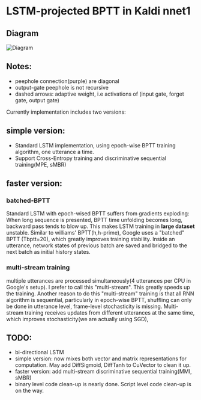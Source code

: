 # LSTM-projected BPTT in Kaldi nnet1
## Diagram
![Diagram](https://raw.githubusercontent.com/dophist/kaldi-lstm/master/misc/LSTM_DIAG_EQUATION.jpg)

## Notes:  
* peephole connection(purple) are diagonal
* output-gate peephole is not recursive
* dashed arrows: adaptive weight, i.e activations of (input gate, forget gate, output gate)

Currently implementation includes two versions:

## simple version:
* Standard LSTM implementation, using epoch-wise BPTT training algorithm, one utterance a time.
* Support Cross-Entropy training and discriminative sequential training(MPE, sMBR)

## faster version:
### batched-BPTT
Standard LSTM with epoch-wised BPTT suffers from gradients exploding:
When long sequence is presented, BPTT time unfolding becomes long, backward pass tends to blow up.
This makes LSTM training in **large dataset** unstable.
Similar to williams' BPTT(h,h-prime), Google uses a "batched" BPTT (Tbptt=20), which greatly improves training stability.
Inside an utterance, network states of previous batch are saved and bridged to the next batch as initial history states.

### multi-stream training
multiple utterances are processed simultaneously(4 utterances per CPU in Google's setup).
I prefer to call this "multi-stream". This greatly speeds up the training.
Another reason to do this "multi-stream" training is that all RNN algorithm is sequential, 
particularly in epoch-wise BPTT, shuffling can only be done in utterance level, frame-level stochasticity is missing.
Multi-stream training receives updates from different utterances at the same time, which improves stochasticity(we are actually using SGD), 

## TODO:  
* bi-directional LSTM  
* simple version: now mixes both vector and matrix representations for computation. May add DiffSigmoid, DiffTanh to CuVector to clean it up.
* faster version: add multi-stream discriminative sequential training(MMI, sMBR)
* binary level code clean-up is nearly done. Script level code clean-up is on the way.

